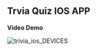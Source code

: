 ## Trvia Quiz IOS APP 
**Video Demo**


![trivia_ios_DEVICES](https://github.com/user-attachments/assets/76dc0a09-e1d6-4a13-925d-722ee941f44e)

